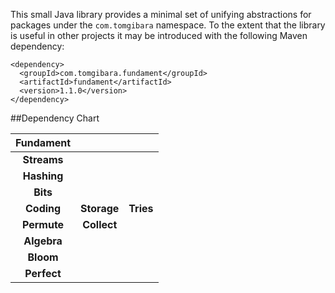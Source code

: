 This small Java library provides a minimal set of unifying abstractions for packages under the `com.tomgibara` namespace. To the extent that the library is useful in other projects it may be introduced with the following Maven dependency:

```
<dependency>
  <groupId>com.tomgibara.fundament</groupId>
  <artifactId>fundament</artifactId>
  <version>1.1.0</version>
</dependency>
```

##Dependency Chart

| **Fundament** |               |               |
|:-------------:|:-------------:|:-------------:|
|  **Streams**  |
|  **Hashing**  |
|   **Bits**    |
|   **Coding**  |  **Storage**  |   **Tries**   |
|  **Permute**  |  **Collect**  |
|  **Algebra**  |
|   **Bloom**   |
|  **Perfect**  |
